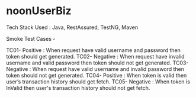 # noonUserBiz
Tech Stack Used : Java, RestAssured, TestNG, Maven

Smoke Test Cases -

TC01- Positive : When request have valid username and password then token should get generated.
TC02- Negative : When request have invalid username and valid password then token should not get generated.
TC03- Negative : When request have valid username and invalid password then token should not get generated.
TC04- Positive : When token is valid then user’s transaction history should get fetch.
TC05- Negative : When token is InValid then user's transaction history should not get fetch.
